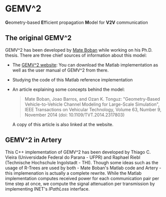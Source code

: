 # GEMV^2

**G**eometry-based **E**fficient propagation **M**odel for **V2V** communication


## The original GEMV^2

GEMV^2 has been developed by [Mate Boban](http://mateboban.net) while working on his Ph.D. thesis.
There are three chief sources of information about this model:

- The [GEMV^2 website](http://vehicle2x.net):
  You can download the Matlab implementation as well as the user manual of GEMV^2 from there.
- Studying the code of this Matlab reference implementation
- An article explaining some concepts behind the model:
  > Mate Boban, Joao Barros, and Ozan K. Tonguz: "Geometry-Based Vehicle-to-Vehicle Channel Modeling for Large-Scale Simulation",
  > IEEE Transactions on Vehicular Technology, Volume 63, Number 9, November 2014 (doi: 10.1109/TVT.2014.2317803)

  A copy of this article is also linked at the website.


## GEMV^2 in Artery

This C++ implementation of GEMV^2 has been developed by Thiago C. Vieira (Universidade Federal do Parana - UFPR) and Raphael Riebl (Technische Hochschule Ingolstadt - THI).
Though some ideas such as the usage of R-Trees are used by both - Mate Boban's Matlab code and Artery - this implemenation is actually a complete rewrite.
While the Matlab implementation computes received power for each communication pair per time step at once, we compute the signal attenuation per transmission by implementing INET's *IPathLoss* interface.

